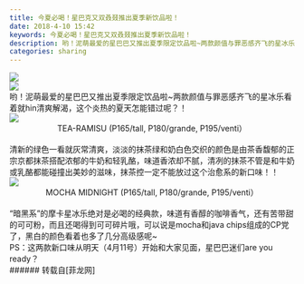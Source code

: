 ```yaml
---
title: 今夏必喝！星巴克又双叒叕推出夏季新饮品啦！
date: 2018-4-10 15:42
keywords: 今夏必喝！星巴克又双叒叕推出夏季新饮品啦！
description: 哟！泥萌最爱的星巴巴又推出夏季限定饮品啦~两款颜值与罪恶感齐飞的星冰乐看着就hin清爽解渴，这个炎热的夏天怎能错过呢？！TEA-RAMISU (P165/tall, P180/grande, P195/venti）清新的绿色一看就灰常清爽，淡淡的抹茶绿和奶白色交织的颜色是由茶香馥郁的正宗京都抹茶搭配浓郁的牛奶和轻乳酪，味道香浓却不腻，清冽的抹茶不管是和牛奶或乳酪都能碰撞出美妙的滋味，抹茶控一定不能放过这个治愈系的新口味！！MOCHA MIDNIGHT (P165/tall, P180/grande, P195/venti）“暗黑系”的摩卡星冰乐绝对是必喝的经典款，味道有香醇的咖啡香气，还有苦带甜的可可粉，而且还喝得到可可碎片哦，可以说是mocha和java chips组成的CP党了，黑白的颜色看着也多了几分高级感呢~PS：这两款新口味从明天（4月11号）开始和大家见面，星巴巴迷们are you ready？
categories: sharing
---
```

<td class="t_f" id="postmessage_1241735">


<img aid="804441" data-cf-modified-79ad9852bc31ab801e6b3835-="" file="data/attachment/forum/201804/10/142818un77cnpyp762cca3.jpg.thumb.jpg" id="aimg_804441" inpost="1" onclick="" onmouseover="" src="http://www.flw.ph/data/attachment/forum/201804/10/142818un77cnpyp762cca3.jpg" style="cursor:pointer" zoomfile="data/attachment/forum/201804/10/142818un77cnpyp762cca3.jpg"/>


<br/>

<img aid="804440" data-cf-modified-79ad9852bc31ab801e6b3835-="" file="data/attachment/forum/201804/10/142326nte8ww3uqg2bzawg.jpeg.thumb.jpg" id="aimg_804440" inpost="1" onclick="" onmouseover="" src="http://www.flw.ph/data/attachment/forum/201804/10/142326nte8ww3uqg2bzawg.jpeg" style="cursor:pointer" zoomfile="data/attachment/forum/201804/10/142326nte8ww3uqg2bzawg.jpeg"/>


<br/>
哟！泥萌最爱的星巴巴又推出夏季限定饮品啦~两款颜值与罪恶感齐飞的星冰乐看着就hin清爽解渴，这个炎热的夏天怎能错过呢？！<br/>

<img aid="804439" data-cf-modified-79ad9852bc31ab801e6b3835-="" file="data/attachment/forum/201804/10/142229gyfdzpm33b3c38m7.jpg.thumb.jpg" id="aimg_804439" inpost="1" onclick="" onmouseover="" src="http://www.flw.ph/data/attachment/forum/201804/10/142229gyfdzpm33b3c38m7.jpg" style="cursor:pointer" zoomfile="data/attachment/forum/201804/10/142229gyfdzpm33b3c38m7.jpg"/>


<br/>
<div align="center">TEA-RAMISU (P165/tall, P180/grande, P195/venti）</div><br/>
清新的绿色一看就灰常清爽，淡淡的抹茶绿和奶白色交织的颜色是由茶香馥郁的正宗京都抹茶搭配浓郁的牛奶和轻乳酪，味道香浓却不腻，清冽的抹茶不管是和牛奶或乳酪都能碰撞出美妙的滋味，抹茶控一定不能放过这个治愈系的新口味！！<br/>

<img aid="804438" data-cf-modified-79ad9852bc31ab801e6b3835-="" file="data/attachment/forum/201804/10/142223uaanbludro83bcyg.jpg.thumb.jpg" id="aimg_804438" inpost="1" onclick="" onmouseover="" src="http://www.flw.ph/data/attachment/forum/201804/10/142223uaanbludro83bcyg.jpg" style="cursor:pointer" zoomfile="data/attachment/forum/201804/10/142223uaanbludro83bcyg.jpg"/>


<br/>
<div align="center">MOCHA MIDNIGHT (P165/tall, P180/grande, P195/venti）</div><br/>
“暗黑系”的摩卡星冰乐绝对是必喝的经典款，味道有香醇的咖啡香气，还有苦带甜的可可粉，而且还喝得到可可碎片哦，可以说是mocha和java chips组成的CP党了，黑白的颜色看着也多了几分高级感呢~<br/>
PS：这两款新口味从明天（4月11号）开始和大家见面，星巴巴迷们are you ready？<br/>
</td>
###### 转载自[菲龙网]